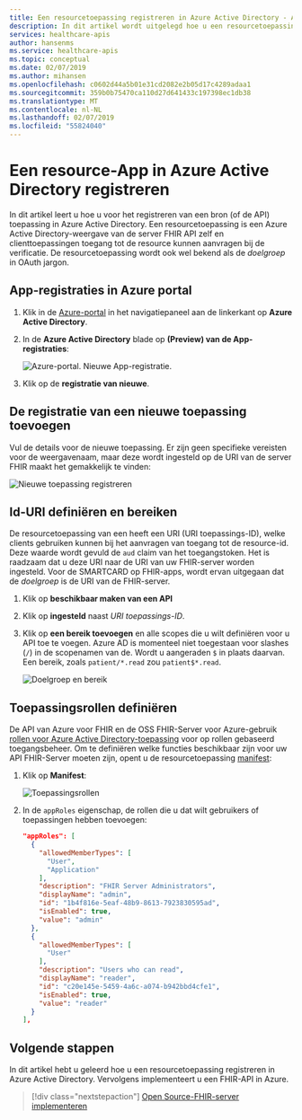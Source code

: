```yaml
---
title: Een resourcetoepassing registreren in Azure Active Directory - API van Azure voor FHIR
description: In dit artikel wordt uitgelegd hoe u een resourcetoepassing registreren in Azure Active Directory.
services: healthcare-apis
author: hansenms
ms.service: healthcare-apis
ms.topic: conceptual
ms.date: 02/07/2019
ms.author: mihansen
ms.openlocfilehash: c0602d44a5b01e31cd2082e2b05d17c4289adaa1
ms.sourcegitcommit: 359b0b75470ca110d27d641433c197398ec1db38
ms.translationtype: MT
ms.contentlocale: nl-NL
ms.lasthandoff: 02/07/2019
ms.locfileid: "55824040"
---
```

# <a name="register-a-resource-application-in-azure-active-directory"></a>Een resource-App in Azure Active Directory registreren

In dit artikel leert u hoe u voor het registreren van een bron (of de API) toepassing in Azure Active Directory. Een resourcetoepassing is een Azure Active Directory-weergave van de server FHIR API zelf en clienttoepassingen toegang tot de resource kunnen aanvragen bij de verificatie. De resourcetoepassing wordt ook wel bekend als de *doelgroep* in OAuth jargon.

## <a name="app-registrations-in-azure-portal"></a>App-registraties in Azure portal

1. Klik in de [Azure-portal](https://portal.azure.com) in het navigatiepaneel aan de linkerkant op **Azure Active Directory**.

2. In de **Azure Active Directory** blade op **(Preview) van de App-registraties**:

    ![Azure-portal. Nieuwe App-registratie.](media/how-to-aad/portal-aad-new-app-registration.png)

3. Klik op de **registratie van nieuwe**.

## <a name="add-a-new-application-registration"></a>De registratie van een nieuwe toepassing toevoegen

Vul de details voor de nieuwe toepassing. Er zijn geen specifieke vereisten voor de weergavenaam, maar deze wordt ingesteld op de URI van de server FHIR maakt het gemakkelijk te vinden:

![Nieuwe toepassing registreren](media/how-to-aad/portal-aad-register-new-app-registration-NAME.png)

## <a name="set-identifier-uri-and-define-scopes"></a>Id-URI definiëren en bereiken

De resourcetoepassing van een heeft een URI (URI toepassings-ID), welke clients gebruiken kunnen bij het aanvragen van toegang tot de resource-id. Deze waarde wordt gevuld de `aud` claim van het toegangstoken. Het is raadzaam dat u deze URI naar de URI van uw FHIR-server worden ingesteld. Voor de SMARTCARD op FHIR-apps, wordt ervan uitgegaan dat de *doelgroep* is de URI van de FHIR-server.

1. Klik op **beschikbaar maken van een API**

2. Klik op **ingesteld** naast *URI toepassings-ID*.

3. Klik op **een bereik toevoegen** en alle scopes die u wilt definiëren voor u API toe te voegen. Azure AD is momenteel niet toegestaan voor slashes (`/`) in de scopenamen van de. Wordt u aangeraden `$` in plaats daarvan. Een bereik, zoals `patient/*.read` zou `patient$*.read`.

    ![Doelgroep en bereik](media/how-to-aad/portal-aad-register-new-app-registration-AUD-SCOPE.png)

## <a name="define-application-roles"></a>Toepassingsrollen definiëren

De API van Azure voor FHIR en de OSS FHIR-Server voor Azure-gebruik [rollen voor Azure Active Directory-toepassing](https://docs.microsoft.com/azure/architecture/multitenant-identity/app-roles) voor op rollen gebaseerd toegangsbeheer. Om te definiëren welke functies beschikbaar zijn voor uw API FHIR-Server moeten zijn, opent u de resourcetoepassing [manifest](https://docs.microsoft.com/azure/active-directory/active-directory-application-manifest/):

1. Klik op **Manifest**:

    ![Toepassingsrollen](media/how-to-aad/portal-aad-register-new-app-registration-APP-ROLES.png)

2. In de `appRoles` eigenschap, de rollen die u dat wilt gebruikers of toepassingen hebben toevoegen:

    ```json
    "appRoles": [
      {
        "allowedMemberTypes": [
          "User",
          "Application"
        ],
        "description": "FHIR Server Administrators",
        "displayName": "admin",
        "id": "1b4f816e-5eaf-48b9-8613-7923830595ad",
        "isEnabled": true,
        "value": "admin"
      },
      {
        "allowedMemberTypes": [
          "User"
        ],
        "description": "Users who can read",
        "displayName": "reader",
        "id": "c20e145e-5459-4a6c-a074-b942bbd4cfe1",
        "isEnabled": true,
        "value": "reader"
      }
    ],
    ```

## <a name="next-steps"></a>Volgende stappen

In dit artikel hebt u geleerd hoe u een resourcetoepassing registreren in Azure Active Directory. Vervolgens implementeert u een FHIR-API in Azure.
 
>[!div class="nextstepaction"]
>[Open Source-FHIR-server implementeren](fhir-oss-powershell-quickstart.md)